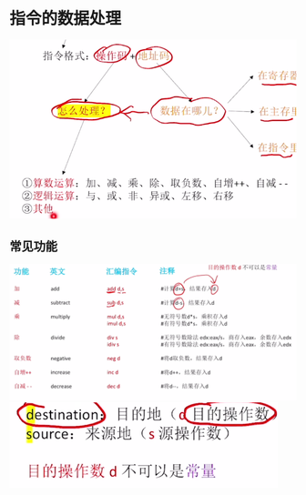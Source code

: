 

# 指令的数据处理
![输入图片说明](/imgs/2025-08-12/0YqhrzbjX0rTIWN0.png)

## 常见功能
![输入图片说明](/imgs/2025-08-12/nYGIoMW9CPFrWAMa.png)
![输入图片说明](/imgs/2025-08-12/1mUg7au53R2OEYjh.png)
<!--stackedit_data:
eyJoaXN0b3J5IjpbMTMyODA4OTc3MF19
-->